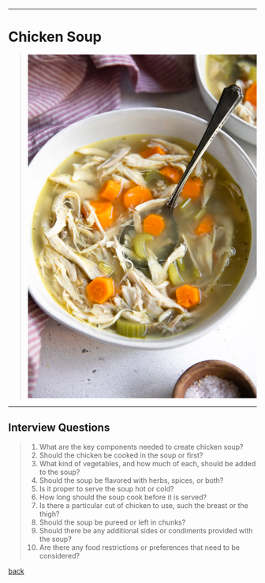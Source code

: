 
---
# Chicken Soup
>
>![Octocat](cs.webp)
>
---

## Interview Questions 
> 1. What are the key components needed to create chicken soup? 
> 1. Should the chicken be cooked in the soup or first? 
> 1. What kind of vegetables, and how much of each, should be added to the soup? 
> 1. Should the soup be flavored with herbs, spices, or both? 
> 1. Is it proper to serve the soup hot or cold? 
> 1. How long should the soup cook before it is served?  
> 1. Is there a particular cut of chicken to use, such the breast or the thigh? 
> 1. Should the soup be pureed or left in chunks? 
> 1. Should there be any additional sides or condiments provided with the soup? 
> 1. Are there any food restrictions or preferences that need to be considered?


[back](./)
